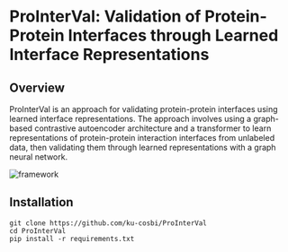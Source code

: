 # ProInterVal: Validation of Protein-Protein Interfaces through Learned Interface Representations

## Overview
ProInterVal is an approach for validating protein-protein interfaces using learned interface representations. The approach involves using a graph-based contrastive autoencoder architecture and a transformer to learn representations of protein-protein interaction interfaces from unlabeled data, then validating them through learned representations with a graph neural network.

![framework](https://github.com/ku-cosbi/ProInterVal/assets/26218685/ab90466a-c805-439f-a47c-339c8fb63093)

## Installation
```
git clone https://github.com/ku-cosbi/ProInterVal
cd ProInterVal
pip install -r requirements.txt
```
